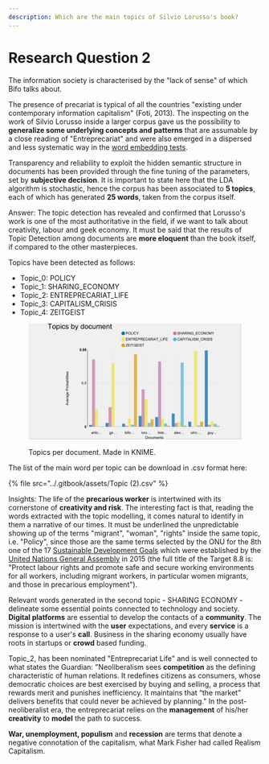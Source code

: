 ```yaml
---
description: Which are the main topics of Silvio Lorusso's book?
---
```


# Research Question 2

The information society is characterised by the "lack of sense" of which Bifo talks about.

The presence of precariat is typical of all the countries "existing under contemporary information capitalism" (Foti, 2013). The inspecting on the work of Silvio Lorusso inside a larger corpus gave us the possibility to **generalize some underlying concepts and patterns** that are assumable by a close reading of "Entreprecariat" and were also emerged in a dispersed and less systematic way in the  [word embedding tests](../distant-reading.md).&#x20;

Transparency and reliability to exploit the hidden semantic structure in documents has been provided through the fine tuning of the parameters, set by **subjective decision**. It is important to state here that the LDA algorithm is stochastic, hence the corpus has been associated to **5 topics**, each of which has generated **25 words**, taken from the corpus itself.&#x20;

Answer: The topic detection has revealed and confirmed that Lorusso's work is one of the most authoritative in the field, if we want to talk about creativity, labour and geek economy. It must be said that the results of Topic Detection among documents are **more eloquent** than the book itself, if compared to the other masterpieces.

Topics have been detected as follows:

* Topic\_0: POLICY
* Topic\_1: SHARING\_ECONOMY
* Topic\_2: ENTREPRECARIAT\_LIFE
* Topic\_3: CAPITALISM\_CRISIS
* Topic\_4: ZEITGEIST

<figure><img src="https://raw.githubusercontent.com/Entreprecariat/Entreprecariat/main/.gitbook/assets/TopicsByDocument.JPG" alt=""><figcaption><p>Topics per document. Made in KNIME.</p></figcaption></figure>

The list of the main word per topic can be download in .csv format here:

{% file src="../.gitbook/assets/Topic (2).csv" %}

Insights: The life of the **precarious worker** is intertwined with its cornerstone of **creativity and risk**. The interesting fact is that, reading the words extracted with the topic modelling, it comes natural to identify in them a narrative of our times. It must be underlined the unpredictable showing up of the terms "migrant", "woman", "rights" inside the same topic, i.e. "Policy", since those are the same terms selected by the ONU for the 8th one of the 17 [Sustainable Development Goals](https://en.wikipedia.org/wiki/Sustainable\_Development\_Goals) which were established by the [United Nations General Assembly](https://en.wikipedia.org/wiki/United\_Nations\_General\_Assembly) in 2015 (the full title of the Target 8.8 is: "Protect labour rights and promote safe and secure working environments for all workers, including migrant workers, in particular women migrants, and those in precarious employment"). &#x20;

Relevant words generated in the second topic - SHARING ECONOMY - delineate some essential points connected to technology and society. **Digital platforms** are essential to develop the contacts of a **community**. The mission is intertwined with the **user** expectations, and every **service** is a response to a user's **call**. Business in the sharing economy usually have roots in startups or **crowd** based funding.

Topic_2, has been nominated "Entreprecariat Life" and is well connected to what states the Guardian: "Neoliberalism sees **competition** as the defining characteristic of human relations. It redefines citizens as consumers, whose democratic choices are best exercised by buying and selling, a process that rewards merit and punishes inefficiency. It maintains that “the market” delivers benefits that could never be achieved by planning." In the post-neoliberalist era, the entreprecariat relies on the **management** of his/her **creativity** to **model** the path to success.

**War, unemployment, populism** and **recession** are terms that denote a negative connotation of the capitalism, what Mark Fisher had called Realism Capitalism.

